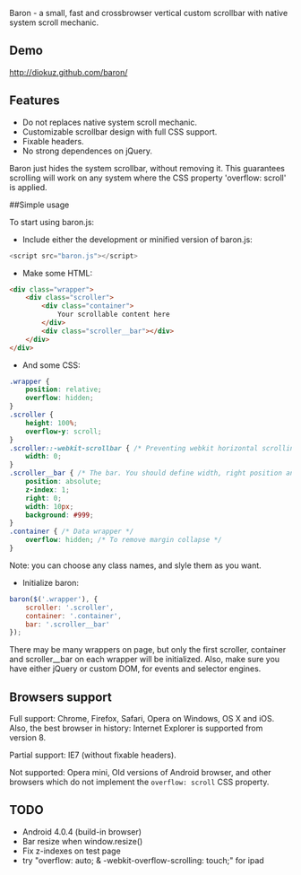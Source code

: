 Baron - a small, fast and crossbrowser vertical custom scrollbar with native system scroll mechanic.

## Demo

http://diokuz.github.com/baron/

## Features

- Do not replaces native system scroll mechanic.
- Customizable scrollbar design with full CSS support.
- Fixable headers.
- No strong dependences on jQuery.

Baron just hides the system scrollbar, without removing it. This guarantees scrolling will work on any system where the CSS property 'overflow: scroll' is applied.

##Simple usage

To start using baron.js:

* Include either the development or minified version of baron.js:

```js
<script src="baron.js"></script>
```

* Make some HTML:

```html
<div class="wrapper">
    <div class="scroller">
        <div class="container">
        	Your scrollable content here
        </div>
        <div class="scroller__bar"></div>
    </div>
</div>
```

* And some CSS:

```css
.wrapper {
    position: relative;
    overflow: hidden;
}
.scroller {
    height: 100%;
    overflow-y: scroll;
}
.scroller::-webkit-scrollbar { /* Preventing webkit horizontal scrolling bug */
    width: 0;
}
.scroller__bar { /* The bar. You should define width, right position and background */
    position: absolute;    
    z-index: 1;
    right: 0;
    width: 10px;
    background: #999;
}
.container { /* Data wrapper */
    overflow: hidden; /* To remove margin collapse */
}
```

Note: you can choose any class names, and slyle them as you want.

* Initialize baron:

```js
baron($('.wrapper'), {
    scroller: '.scroller',
    container: '.container',
    bar: '.scroller__bar'
});
```

There may be many wrappers on page, but only the first scroller, container and scroller__bar on each wrapper will be initialized. Also, make sure you have either jQuery or custom DOM, for events and selector engines.

## Browsers support

Full support: Chrome, Firefox, Safari, Opera on Windows, OS X and iOS. Also, the best browser in history: Internet Explorer is supported from version 8.

Partial support: IE7 (without fixable headers).

Not supported: Opera mini, Old versions of Android browser, and other browsers which do not implement the `overflow: scroll` CSS property.

## TODO

- Android 4.0.4 (build-in browser)
- Bar resize when window.resize()
- Fix z-indexes on test page
- try "overflow: auto; & -webkit-overflow-scrolling: touch;" for ipad
